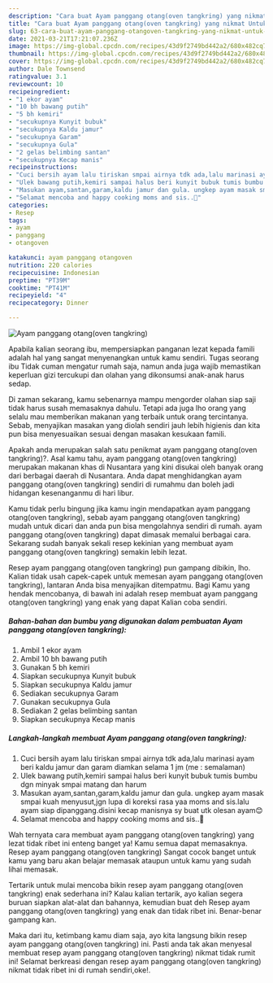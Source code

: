```yaml
---
description: "Cara buat Ayam panggang otang(oven tangkring) yang nikmat Untuk Jualan"
title: "Cara buat Ayam panggang otang(oven tangkring) yang nikmat Untuk Jualan"
slug: 63-cara-buat-ayam-panggang-otangoven-tangkring-yang-nikmat-untuk-jualan
date: 2021-03-21T17:21:07.236Z
image: https://img-global.cpcdn.com/recipes/43d9f2749bd442a2/680x482cq70/ayam-panggang-otangoven-tangkring-foto-resep-utama.jpg
thumbnail: https://img-global.cpcdn.com/recipes/43d9f2749bd442a2/680x482cq70/ayam-panggang-otangoven-tangkring-foto-resep-utama.jpg
cover: https://img-global.cpcdn.com/recipes/43d9f2749bd442a2/680x482cq70/ayam-panggang-otangoven-tangkring-foto-resep-utama.jpg
author: Dale Townsend
ratingvalue: 3.1
reviewcount: 10
recipeingredient:
- "1 ekor ayam"
- "10 bh bawang putih"
- "5 bh kemiri"
- "secukupnya Kunyit bubuk"
- "secukupnya Kaldu jamur"
- "secukupnya Garam"
- "secukupnya Gula"
- "2 gelas belimbing santan"
- "secukupnya Kecap manis"
recipeinstructions:
- "Cuci bersih ayam lalu tiriskan smpai airnya tdk ada,lalu marinasi ayam beri kaldu jamur dan garam diamkan selama 1 jm (me : semalaman)"
- "Ulek bawang putih,kemiri sampai halus beri kunyit bubuk tumis bumbu dgn minyak smpai matang dan harum"
- "Masukan ayam,santan,garam,kaldu jamur dan gula. ungkep ayam masak smpai kuah menyusut,jgn lupa di koreksi rasa yaa moms and sis.lalu ayam siap dipanggang.disini kecap manisnya sy buat utk olesan ayam😊"
- "Selamat mencoba and happy cooking moms and sis..🤗"
categories:
- Resep
tags:
- ayam
- panggang
- otangoven

katakunci: ayam panggang otangoven 
nutrition: 220 calories
recipecuisine: Indonesian
preptime: "PT39M"
cooktime: "PT41M"
recipeyield: "4"
recipecategory: Dinner

---
```



![Ayam panggang otang(oven tangkring)](https://img-global.cpcdn.com/recipes/43d9f2749bd442a2/680x482cq70/ayam-panggang-otangoven-tangkring-foto-resep-utama.jpg)

Apabila kalian seorang ibu, mempersiapkan panganan lezat kepada famili adalah hal yang sangat menyenangkan untuk kamu sendiri. Tugas seorang ibu Tidak cuman mengatur rumah saja, namun anda juga wajib memastikan keperluan gizi tercukupi dan olahan yang dikonsumsi anak-anak harus sedap.

Di zaman  sekarang, kamu sebenarnya mampu mengorder olahan siap saji tidak harus susah memasaknya dahulu. Tetapi ada juga lho orang yang selalu mau memberikan makanan yang terbaik untuk orang tercintanya. Sebab, menyajikan masakan yang diolah sendiri jauh lebih higienis dan kita pun bisa menyesuaikan sesuai dengan masakan kesukaan famili. 



Apakah anda merupakan salah satu penikmat ayam panggang otang(oven tangkring)?. Asal kamu tahu, ayam panggang otang(oven tangkring) merupakan makanan khas di Nusantara yang kini disukai oleh banyak orang dari berbagai daerah di Nusantara. Anda dapat menghidangkan ayam panggang otang(oven tangkring) sendiri di rumahmu dan boleh jadi hidangan kesenanganmu di hari libur.

Kamu tidak perlu bingung jika kamu ingin mendapatkan ayam panggang otang(oven tangkring), sebab ayam panggang otang(oven tangkring) mudah untuk dicari dan anda pun bisa mengolahnya sendiri di rumah. ayam panggang otang(oven tangkring) dapat dimasak memalui berbagai cara. Sekarang sudah banyak sekali resep kekinian yang membuat ayam panggang otang(oven tangkring) semakin lebih lezat.

Resep ayam panggang otang(oven tangkring) pun gampang dibikin, lho. Kalian tidak usah capek-capek untuk memesan ayam panggang otang(oven tangkring), lantaran Anda bisa menyajikan ditempatmu. Bagi Kamu yang hendak mencobanya, di bawah ini adalah resep membuat ayam panggang otang(oven tangkring) yang enak yang dapat Kalian coba sendiri.

<!--inarticleads1-->

##### Bahan-bahan dan bumbu yang digunakan dalam pembuatan Ayam panggang otang(oven tangkring):

1. Ambil 1 ekor ayam
1. Ambil 10 bh bawang putih
1. Gunakan 5 bh kemiri
1. Siapkan secukupnya Kunyit bubuk
1. Siapkan secukupnya Kaldu jamur
1. Sediakan secukupnya Garam
1. Gunakan secukupnya Gula
1. Sediakan 2 gelas belimbing santan
1. Siapkan secukupnya Kecap manis




<!--inarticleads2-->

##### Langkah-langkah membuat Ayam panggang otang(oven tangkring):

1. Cuci bersih ayam lalu tiriskan smpai airnya tdk ada,lalu marinasi ayam beri kaldu jamur dan garam diamkan selama 1 jm (me : semalaman)
1. Ulek bawang putih,kemiri sampai halus beri kunyit bubuk tumis bumbu dgn minyak smpai matang dan harum
1. Masukan ayam,santan,garam,kaldu jamur dan gula. ungkep ayam masak smpai kuah menyusut,jgn lupa di koreksi rasa yaa moms and sis.lalu ayam siap dipanggang.disini kecap manisnya sy buat utk olesan ayam😊
1. Selamat mencoba and happy cooking moms and sis..🤗




Wah ternyata cara membuat ayam panggang otang(oven tangkring) yang lezat tidak ribet ini enteng banget ya! Kamu semua dapat memasaknya. Resep ayam panggang otang(oven tangkring) Sangat cocok banget untuk kamu yang baru akan belajar memasak ataupun untuk kamu yang sudah lihai memasak.

Tertarik untuk mulai mencoba bikin resep ayam panggang otang(oven tangkring) enak sederhana ini? Kalau kalian tertarik, ayo kalian segera buruan siapkan alat-alat dan bahannya, kemudian buat deh Resep ayam panggang otang(oven tangkring) yang enak dan tidak ribet ini. Benar-benar gampang kan. 

Maka dari itu, ketimbang kamu diam saja, ayo kita langsung bikin resep ayam panggang otang(oven tangkring) ini. Pasti anda tak akan menyesal membuat resep ayam panggang otang(oven tangkring) nikmat tidak rumit ini! Selamat berkreasi dengan resep ayam panggang otang(oven tangkring) nikmat tidak ribet ini di rumah sendiri,oke!.

